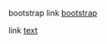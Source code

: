 bootstrap
link [bootstrap](https://getbootstrap.com/docs/5.3/getting-started/introduction/)

link [text](https://bootswatch.com/)